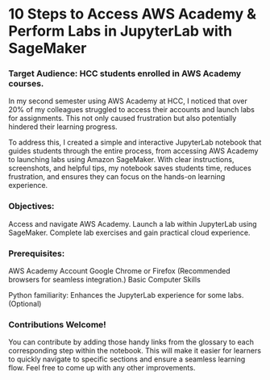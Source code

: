 # 10 Steps to Access AWS Academy & Perform Labs in JupyterLab with SageMaker

### Target Audience: HCC students enrolled in AWS Academy courses.

In my second semester using AWS Academy at HCC, I noticed that over 20% of my colleagues struggled to access their accounts and launch labs for assignments. This not only caused frustration but also potentially hindered their learning progress.

To address this, I created a simple and interactive JupyterLab notebook that guides students through the entire process, from accessing AWS Academy to launching labs using Amazon SageMaker. With clear instructions, screenshots, and helpful tips, my notebook saves students time, reduces frustration, and ensures they can focus on the hands-on learning experience.

### Objectives:

Access and navigate AWS Academy.
Launch a lab within JupyterLab using SageMaker.
Complete lab exercises and gain practical cloud experience.

### Prerequisites:

AWS Academy Account
Google Chrome or Firefox (Recommended browsers for seamless integration.)
Basic Computer Skills

Python familiarity: Enhances the JupyterLab experience for some labs. (Optional)

### Contributions Welcome!

You can contribute by adding those handy links from the glossary to each corresponding step within the notebook. This will make it easier for learners to quickly navigate to specific sections and ensure a seamless learning flow. Feel free to come up with any other improvements.
